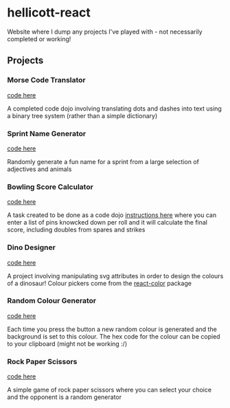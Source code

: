 # hellicott-react

Website where I dump any projects I've played with - not necessarily completed or working!

## Projects
### Morse Code Translator
[code here](/hellicott/src/projects/morseCode.js)

A completed code dojo involving translating dots and dashes into text using a binary tree system (rather than a simple dictionary)

### Sprint Name Generator
[code here](/hellicott/src/projects/nameGenerator.js)

Randomly generate a fun name for a sprint from a large selection of adjectives and animals

### Bowling Score Calculator
[code here](/hellicott/src/projects/bowlingScore.js)

A task created to be done as a code dojo [instructions here](/hellicott/src/projects/bowlingTask.md) where you can enter a list of pins knowcked down per roll and it will calculate the final score, including doubles from spares and strikes

### Dino Designer
[code here](/hellicott/src/projects/svgDino.js)

A project involving manipulating svg attributes in order to design the colours of a dinosaur! Colour pickers come from the [react-color](https://www.npmjs.com/package/react-color) package

### Random Colour Generator
[code here](/hellicott/src/projects/randomColour.js)

Each time you press the button a new random colour is generated and the background is set to this colour. The hex code for the colour can be copied to your clipboard (might not be working :/)

### Rock Paper Scissors
[code here](/hellicott/src/projects/rockPaperScissors.js)

A simple game of rock paper scissors where you can select your choice and the opponent is a random generator

